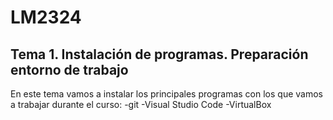 # LM2324
## Tema 1. Instalación de programas. Preparación entorno de trabajo

En este tema vamos a instalar los principales programas con los que vamos a trabajar durante el curso:
-git
-Visual Studio Code
-VirtualBox